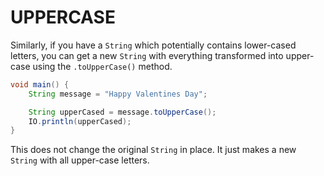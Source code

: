 # UPPERCASE

Similarly, if you have a `String` which potentially contains lower-cased letters, you can get a new `String` with everything
transformed into upper-case using the `.toUpperCase()` method.

```java
void main() {
    String message = "Happy Valentines Day";

    String upperCased = message.toUpperCase();
    IO.println(upperCased);
}
```

This does not change the original `String` in place. It just makes a new `String` with all upper-case letters.